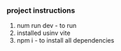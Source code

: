 ### project instructions

1. num run dev - to run
2. installed usinv vite
3. npm i - to install all dependencies



<!-- 1:13:00 -->